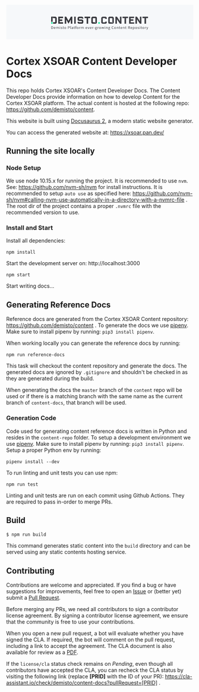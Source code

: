 ![Content logo](demisto_content_logo.png)

# Cortex XSOAR Content Developer Docs
This repo holds Cortex XSOAR's Content Developer Docs. The Content Developer Docs provide information on how to develop Content for the Cortex XSOAR platform. The actual content is hosted at the following repo: https://github.com/demisto/content. 

This website is built using [Docusaurus 2](https://v2.docusaurus.io/), a modern static website generator.

You can access the generated website at: https://xsoar.pan.dev/ 

## Running the site locally
### Node Setup
We use node 10.15.x for running the project. It is recommended to use `nvm`. See: https://github.com/nvm-sh/nvm for install instructions. It is recommended to setup `auto use` as specified here: https://github.com/nvm-sh/nvm#calling-nvm-use-automatically-in-a-directory-with-a-nvmrc-file . The root dir of the project contains a proper `.nvmrc` file with the recommended version to use.

### Install and Start
Install all dependencies:
```
npm install
```
Start the development server on: http://localhost:3000
```
npm start
```
Start writing docs...

## Generating Reference Docs
Reference docs are generated from the Cortex XSOAR Content repository: https://github.com/demisto/content . To generate the docs we use [pipenv](https://github.com/pypa/pipenv). Make sure to install pipenv by running: `pip3 install pipenv`.

When working locally you can generate the reference docs by running:
```
npm run reference-docs
```
This task will checkout the content repository and generate the docs. The generated docs are ignored by `.gitignore` and shouldn't be checked in as they are generated during the build.

When generating the docs the `master` branch of the `content` repo will be used or if there is a matching branch with the same name as the current branch of `content-docs`, that branch will be used.

### Generation Code
Code used for generating content reference docs is written in Python and resides in the `content-repo` folder. To setup a development environment we use [pipenv](https://github.com/pypa/pipenv). Make sure to install pipenv by running: `pip3 install pipenv`. Setup a proper Python env by running:
```
pipenv install --dev
```
To run linting and unit tests you can use npm:
```
npm run test
```
Linting and unit tests are run on each commit using Github Actions. They are required to pass in-order to merge PRs.

## Build

```
$ npm run build
```

This command generates static content into the `build` directory and can be served using any static contents hosting service.

## Contributing
Contributions are welcome and appreciated. If you find a bug or have suggestions for improvements, feel free to open an [Issue](https://github.com/demisto/content-docs/issues) or (better yet) submit a [Pull Request](https://github.com/demisto/content-docs/pulls). 

Before merging any PRs, we need all contributors to sign a contributor license agreement. By signing a contributor license agreement, we ensure that the community is free to use your contributions.

When you open a new pull request, a bot will evaluate whether you have signed the CLA. If required, the bot will comment on the pull request, including a link to accept the agreement. The CLA document is also available for review as a [PDF](https://github.com/demisto/content/blob/master/docs/cla.pdf).

If the `license/cla` status check remains on *Pending*, even though all contributors have accepted the CLA, you can recheck the CLA status by visiting the following link (replace **[PRID]** with the ID of your PR): https://cla-assistant.io/check/demisto/content-docs?pullRequest=[PRID] .
